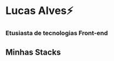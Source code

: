 # Lucas Alves⚡
### Etusiasta de tecnologias Front-end

## Minhas Stacks

<link rel="stylesheet" href="https://cdn.jsdelivr.net/gh/devicons/devicon@v2.10.1/devicon.min.css">

<i class="devicon-javascript-plain"></i>

<link rel="stylesheet" href="https://cdn.jsdelivr.net/gh/devicons/devicon@v2.10.1/devicon.min.css">

<i class="devicon-html5-plain-wordmark"></i>

<link rel="stylesheet" href="https://cdn.jsdelivr.net/gh/devicons/devicon@v2.10.1/devicon.min.css">

<i class="devicon-css3-plain-wordmark"></i>
